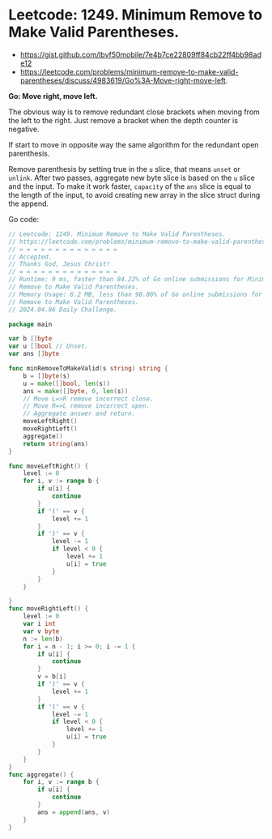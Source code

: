 # Leetcode: 1249. Minimum Remove to Make Valid Parentheses.

- https://gist.github.com/lbvf50mobile/7e4b7ce22809ff84cb22ff4bb98ade12
- https://leetcode.com/problems/minimum-remove-to-make-valid-parentheses/discuss/4983619/Go%3A-Move-right-move-left.

**Go: Move right, move left.**

The obvious way is to remove redundant close brackets when moving from the
left to the right. Just remove a bracket when the depth counter is negative.

If start to move in opposite way the same algorithm for the redundant open
parenthesis.

Remove parenthesis by setting true in the `u` slice, that means `unset` or
`unlink`. After two passes, aggregate new byte slice is based on the `u` slice
and the input. To make it work faster, `capacity` of the `ans` slice is equal
to the length of the input, to avoid creating new array in the slice struct
during the append.


Go code:
```Go
// Leetcode: 1249. Minimum Remove to Make Valid Parentheses.
// https://leetcode.com/problems/minimum-remove-to-make-valid-parentheses/
// = = = = = = = = = = = = = =
// Accepted.
// Thanks God, Jesus Christ!
// = = = = = = = = = = = = = =
// Runtime: 9 ms, faster than 84.22% of Go online submissions for Minimum
// Remove to Make Valid Parentheses.
// Memory Usage: 6.2 MB, less than 98.06% of Go online submissions for Minimum
// Remove to Make Valid Parentheses.
// 2024.04.06 Daily Challenge.

package main

var b []byte
var u []bool // Unset.
var ans []byte

func minRemoveToMakeValid(s string) string {
	b = []byte(s)
	u = make([]bool, len(s))
	ans = make([]byte, 0, len(s))
	// Move L=>R remove incorrect close.
	// Move R=>L remove incorrect open.
	// Aggregate answer and return.
	moveLeftRight()
	moveRightLeft()
	aggregate()
	return string(ans)
}

func moveLeftRight() {
	level := 0
	for i, v := range b {
		if u[i] {
			continue
		}
		if '(' == v {
			level += 1
		}
		if ')' == v {
			level -= 1
			if level < 0 {
				level += 1
				u[i] = true
			}
		}
	}

}
func moveRightLeft() {
	level := 0
	var i int
	var v byte
	n := len(b)
	for i = n - 1; i >= 0; i -= 1 {
		if u[i] {
			continue
		}
		v = b[i]
		if ')' == v {
			level += 1
		}
		if '(' == v {
			level -= 1
			if level < 0 {
				level += 1
				u[i] = true
			}
		}
	}
}
func aggregate() {
	for i, v := range b {
		if u[i] {
			continue
		}
		ans = append(ans, v)
	}
}
```


